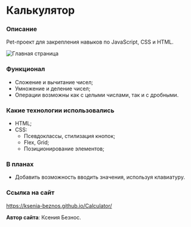 # Калькулятор

### Описание
Pet-проект для закрепления навыков по JavaScript, CSS и HTML.

![Главная страница](images/mainPage.png)

### Функционал
* Сложение и вычитание чисел;
* Умножение и деление чисел;
* Операции возможны как с целыми числами, так и с дробными.

### **Какие технологии использовались**
* HTML;
*  CSS:
    - Псевдоклассы, стилизация кнопок;
    - Flex, Grid;
    - Позиционирование элементов;

### **В планах**
* Добавить возможность вводить значения, используя клавиатуру.

### **Ссылка на сайт**
https://ksenia-beznos.github.io/Calculator/

**Автор сайта**: Ксения Безнос.




